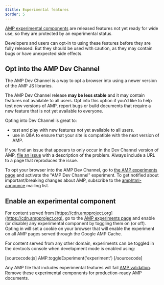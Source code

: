 ```yaml
---
$title: Experimental features
$order: 5
---
```


[AMP experimental components](https://github.com/ampproject/amphtml/tree/master/tools/experiments)
are released features not yet ready for wide use, so they are protected by an experimental status.

Developers and users can opt-in to using these features before they are fully released.
But they should be used with caution, as they may contain bugs or have unexpected side effects.

## Opt into the AMP Dev Channel

The AMP Dev Channel is a way to opt a browser into using a newer version of the AMP JS libraries.

The AMP Dev Channel release **may be less stable** and it may contain features not available to all users. Opt into this option if you'd like to help test new versions of AMP, report bugs or build documents that require a new feature that is not yet available to everyone.

Opting into Dev Channel is great to:

- test and play with new features not yet available to all users.
- use in Q&A to ensure that your site is compatible with the next version of AMP.

If you find an issue that appears to only occur in the Dev Channel version of AMP, [file an issue](https://github.com/ampproject/amphtml/issues/new) with a description of the problem. Always include a URL to a page that reproduces the issue.

To opt your browser into the AMP Dev Channel, go to [the AMP experiments page](https://cdn.ampproject.org/experiments.html) and activate the "AMP Dev Channel" experiment. To get notified about important/breaking changes about AMP, subscribe to the [amphtml-announce](https://groups.google.com/forum/#!forum/amphtml-announce) mailing list.

## Enable an experimental component

For content served from [https://cdn.ampproject.org](https://cdn.ampproject.org),
go to the [AMP experiments page](https://cdn.ampproject.org/experiments.html)
and enable (or disable) any experimental component by toggling them on (or off). Opting in will set a cookie on your browser that will enable the experiment on all AMP pages served through the Google AMP Cache.

For content served from any other domain, experiments can be toggled in the devtools console when development mode is enabled using:

[sourcecode:js]
AMP.toggleExperiment('experiment')
[/sourcecode]

Any AMP file that includes experimental features will fail
[AMP validation](/docs/guides/validate.html).
Remove these experimental components for production-ready AMP documents.
